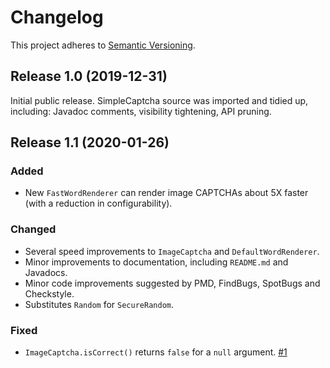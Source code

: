 # Changelog

This project adheres to [Semantic
Versioning](https://semver.org/spec/v2.0.0.html).

## Release 1.0 (2019-12-31)

Initial public release. SimpleCaptcha source was imported and tidied
up, including: Javadoc comments, visibility tightening, API pruning.


## Release 1.1 (2020-01-26)

### Added
- New `FastWordRenderer` can render image CAPTCHAs about 5X faster
  (with a reduction in configurability).

### Changed
- Several speed improvements to `ImageCaptcha` and
  `DefaultWordRenderer`.
- Minor improvements to documentation, including `README.md` and
  Javadocs.
- Minor code improvements suggested by PMD, FindBugs, SpotBugs and
  Checkstyle.
- Substitutes `Random` for `SecureRandom`.

### Fixed
- `ImageCaptcha.isCorrect()` returns `false` for a `null`
  argument. [#1](https://github.com/logicsquad/nanocaptcha/issues/1)
